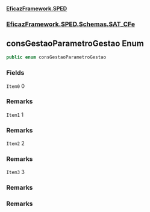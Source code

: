 #### [EficazFramework.SPED](EficazFrameworkSPED.md 'EficazFramework SPED')
### [EficazFramework.SPED.Schemas.SAT_CFe](EficazFramework.SPED.Schemas.SAT_CFe.md 'EficazFramework.SPED.Schemas.SAT_CFe')

## consGestaoParametroGestao Enum

```csharp
public enum consGestaoParametroGestao
```
### Fields

<a name='EficazFramework.SPED.Schemas.SAT_CFe.consGestaoParametroGestao.Item0'></a>

`Item0` 0

### Remarks

<a name='EficazFramework.SPED.Schemas.SAT_CFe.consGestaoParametroGestao.Item1'></a>

`Item1` 1

### Remarks

<a name='EficazFramework.SPED.Schemas.SAT_CFe.consGestaoParametroGestao.Item2'></a>

`Item2` 2

### Remarks

<a name='EficazFramework.SPED.Schemas.SAT_CFe.consGestaoParametroGestao.Item3'></a>

`Item3` 3

### Remarks

### Remarks